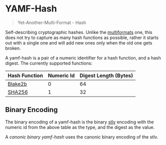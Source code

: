 # YAMF-Hash

> Yet-Another-Multi-Format - Hash

Self-describing cryptographic hashes. Unlike the [multiformats](https://github.com/multiformats/multihash) one, this does not try to capture as many hash functions as possible, rather it starts out with a single one and will add new ones only when the old one gets broken.

A yamf-hash is a pair of a numeric identifier for a hash function, and a hash digest. The currently supported functions:

| Hash Function                                  | Numeric Id | Digest Length (Bytes) |
|------------------------------------------------|------------|-----------------------|
| [Blake2b](https://tools.ietf.org/html/rfc7693) | 0          | 64                    |
| [SHA256](https://tools.ietf.org/html/rfc4634)  | 1          | 32                    |

## Binary Encoding

The binary encoding of a yamf-hash is the binary [stlv](https://github.com/AljoschaMeyer/stlv) encoding with the numeric id from the above table as the type, and the digest as the value.

A *canonic binary yamf-hash* uses the canonic binary encoding of the stlv.
